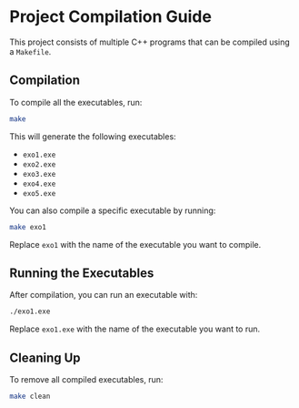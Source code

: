 # Project Compilation Guide

This project consists of multiple C++ programs that can be compiled using a `Makefile`.

## Compilation
To compile all the executables, run:
```sh
make
```
This will generate the following executables:
- `exo1.exe`
- `exo2.exe`
- `exo3.exe`
- `exo4.exe`
- `exo5.exe`

You can also compile a specific executable by running:
```sh
make exo1
```
Replace `exo1` with the name of the executable you want to compile.

## Running the Executables
After compilation, you can run an executable with:
```sh
./exo1.exe
```
Replace `exo1.exe` with the name of the executable you want to run.

## Cleaning Up
To remove all compiled executables, run:
```sh
make clean
```

